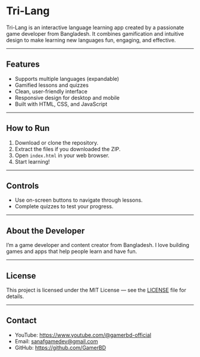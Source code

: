 # Tri-Lang

Tri-Lang is an interactive language learning app created by a passionate game developer from Bangladesh. It combines gamification and intuitive design to make learning new languages fun, engaging, and effective.

---

## Features

- Supports multiple languages (expandable)  
- Gamified lessons and quizzes  
- Clean, user-friendly interface  
- Responsive design for desktop and mobile  
- Built with HTML, CSS, and JavaScript  

---

## How to Run

1. Download or clone the repository.  
2. Extract the files if you downloaded the ZIP.  
3. Open `index.html` in your web browser.  
4. Start learning!

---

## Controls

- Use on-screen buttons to navigate through lessons.  
- Complete quizzes to test your progress.

---

## About the Developer

I’m a game developer and content creator from Bangladesh. I love building games and apps that help people learn and have fun.

---

## License

This project is licensed under the MIT License — see the [LICENSE](LICENSE) file for details.

---

## Contact

- YouTube: https://www.youtube.com/@gamerbd-official
- Email: sanafgamedev@gmail.com
- GitHub: https://github.com/GamerBD
